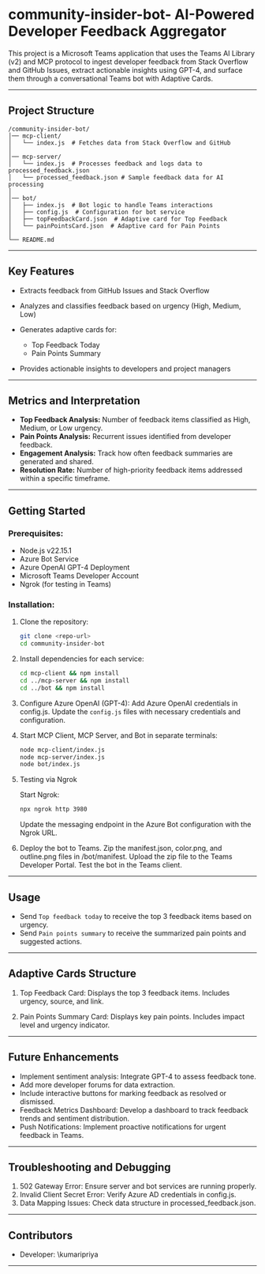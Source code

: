 # community-insider-bot- AI-Powered Developer Feedback Aggregator

This project is a Microsoft Teams application that uses the Teams AI Library (v2) and MCP protocol to ingest developer feedback from Stack Overflow and GitHub Issues, extract actionable insights using GPT-4, and surface them through a conversational Teams bot with Adaptive Cards.

---
## Project Structure

```
/community-insider-bot/
│── mcp-client/
│   └── index.js  # Fetches data from Stack Overflow and GitHub
│
│── mcp-server/
│   └── index.js  # Processes feedback and logs data to processed_feedback.json
│   └── processed_feedback.json # Sample feedback data for AI processing
│
│── bot/
│   ├── index.js  # Bot logic to handle Teams interactions
│   ├── config.js  # Configuration for bot service
│   ├── topFeedbackCard.json  # Adaptive card for Top Feedback
│   └── painPointsCard.json  # Adaptive card for Pain Points
│
└── README.md
```

---
## Key Features

* Extracts feedback from GitHub Issues and Stack Overflow
* Analyzes and classifies feedback based on urgency (High, Medium, Low)
* Generates adaptive cards for:

  * Top Feedback Today
  * Pain Points Summary
* Provides actionable insights to developers and project managers

---

## Metrics and Interpretation

* **Top Feedback Analysis:** Number of feedback items classified as High, Medium, or Low urgency.
* **Pain Points Analysis:** Recurrent issues identified from developer feedback.
* **Engagement Analysis:** Track how often feedback summaries are generated and shared.
* **Resolution Rate:** Number of high-priority feedback items addressed within a specific timeframe.

---

## Getting Started

### Prerequisites:

* Node.js v22.15.1
* Azure Bot Service
* Azure OpenAI GPT-4 Deployment
* Microsoft Teams Developer Account
* Ngrok (for testing in Teams)

### Installation:

1. Clone the repository:

   ```bash
   git clone <repo-url>
   cd community-insider-bot
   ```

2. Install dependencies for each service:

   ```bash
   cd mcp-client && npm install
   cd ../mcp-server && npm install
   cd ../bot && npm install
   ```

3. Configure Azure OpenAI (GPT-4): Add Azure OpenAI credentials in config.js. Update the `config.js` files with necessary credentials and configuration.

4. Start MCP Client, MCP Server, and Bot in separate terminals:

   ```bash
   node mcp-client/index.js
   node mcp-server/index.js
   node bot/index.js
   ```
5. Testing via Ngrok
   
   Start Ngrok:
   ```bash
   npx ngrok http 3980
   ```
   Update the messaging endpoint in the Azure Bot configuration with the Ngrok URL.
   
5. Deploy the bot to Teams.
   Zip the manifest.json, color.png, and outline.png files in /bot/manifest.
   Upload the zip file to the Teams Developer Portal.
   Test the bot in the Teams client.

---

## Usage

* Send `Top feedback today` to receive the top 3 feedback items based on urgency.
* Send `Pain points summary` to receive the summarized pain points and suggested actions.

---

## Adaptive Cards Structure

1. Top Feedback Card:
   Displays the top 3 feedback items.
   Includes urgency, source, and link.

2. Pain Points Summary Card:
   Displays key pain points.
   Includes impact level and urgency indicator.

---

## Future Enhancements

* Implement sentiment analysis: Integrate GPT-4 to assess feedback tone.
* Add more developer forums for data extraction.
* Include interactive buttons for marking feedback as resolved or dismissed.
* Feedback Metrics Dashboard: Develop a dashboard to track feedback trends and sentiment distribution.
* Push Notifications: Implement proactive notifications for urgent feedback in Teams.

---

## Troubleshooting and Debugging
1. 502 Gateway Error: Ensure server and bot services are running properly.
2. Invalid Client Secret Error: Verify Azure AD credentials in config.js.
3. Data Mapping Issues: Check data structure in processed_feedback.json.

---

## Contributors

* Developer: \kumaripriya

---
